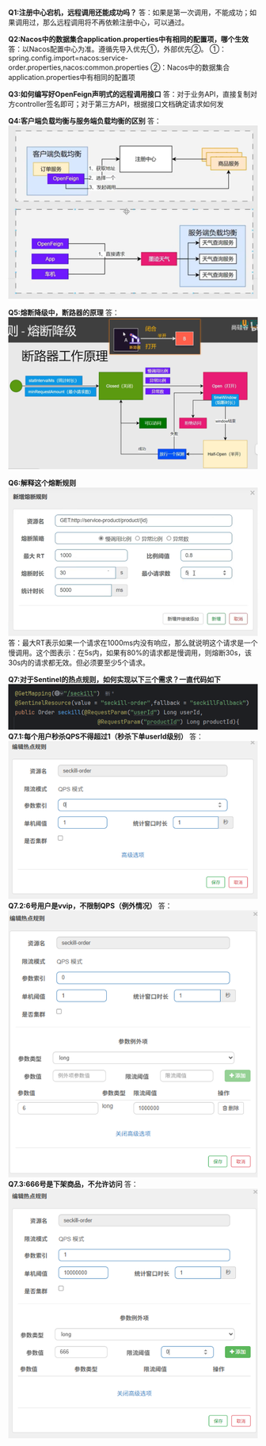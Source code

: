 **Q1:注册中心宕机，远程调用还能成功吗？**
答：如果是第一次调用，不能成功；如果调用过，那么远程调用将不再依赖注册中心，可以通过。

**Q2:Nacos中的数据集合application.properties中有相同的配置项，哪个生效**
答：以Nacos配置中心为准。遵循先导入优先①，外部优先②。
①：spring.config.import=nacos:service-order.properties,nacos:common.properties
②：Nacos中的数据集合application.properties中有相同的配置项

**Q3:如何编写好OpenFeign声明式的远程调用接口**
答：对于业务API，直接复制对方controller签名即可；对于第三方API，根据接口文档确定请求如何发

**Q4:客户端负载均衡与服务端负载均衡的区别**
答：![img.png](img.png)

**Q5:熔断降级中，断路器的原理**
答：![img_1.png](img_1.png)

**Q6:解释这个熔断规则![img_2.png](img_2.png)**
答：最大RT表示如果一个请求在1000ms内没有响应，那么就说明这个请求是一个慢调用。这个图表示：在5s内，如果有80%的请求都是慢调用，则熔断30s，该30s内的请求都无效。但必须要至少5个请求。

**Q7:对于Sentinel的热点规则，如何实现以下三个需求？一直代码如下![img_3.png](img_3.png)**
**Q7.1:每个用户秒杀QPS不得超过1（秒杀下单userId级别）**
答：![img_4.png](img_4.png)
**Q7.2:6号用户是vvip，不限制QPS（例外情况）**
答：![img_5.png](img_5.png)
**Q7.3:666号是下架商品，不允许访问**
答：![img_6.png](img_6.png)